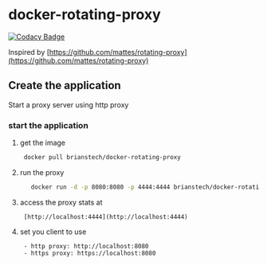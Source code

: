 # docker-rotating-proxy
[![Codacy Badge](https://api.codacy.com/project/badge/Grade/787e065d562a4c499eda6655812cab72)](https://www.codacy.com/app/whiteviel/docker-rotating-proxy)


Inspired by [https://github.com/mattes/rotating-proxy](https://github.com/mattes/rotating-proxy)


## Create the application
Start a proxy server using http proxy

### start the application
1. get the image

     ```bash
      docker pull brianstech/docker-rotating-proxy
     ```

1. run the proxy

     ```bash
        docker run -d -p 8080:8080 -p 4444:4444 brianstech/docker-rotating-proxy
     ```

1. access the proxy stats at

        [http://localhost:4444](http://localhost:4444)

1. set you client to use

        - http proxy: http://localhost:8080
        - https proxy: https://localhost:8080

